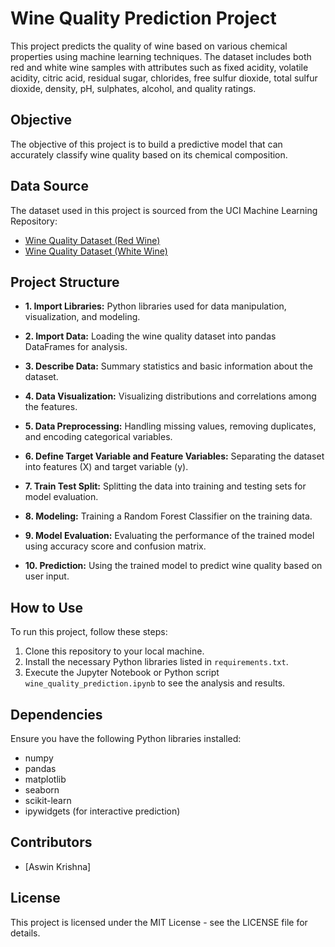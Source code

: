 # Wine Quality Prediction Project

This project predicts the quality of wine based on various chemical properties using machine learning techniques. The dataset includes both red and white wine samples with attributes such as fixed acidity, volatile acidity, citric acid, residual sugar, chlorides, free sulfur dioxide, total sulfur dioxide, density, pH, sulphates, alcohol, and quality ratings.

## Objective

The objective of this project is to build a predictive model that can accurately classify wine quality based on its chemical composition.

## Data Source

The dataset used in this project is sourced from the UCI Machine Learning Repository:
- [Wine Quality Dataset (Red Wine)](https://archive.ics.uci.edu/ml/datasets/Wine+Quality)
- [Wine Quality Dataset (White Wine)](https://archive.ics.uci.edu/ml/datasets/Wine+Quality)

## Project Structure

- **1. Import Libraries:** Python libraries used for data manipulation, visualization, and modeling.
  
- **2. Import Data:** Loading the wine quality dataset into pandas DataFrames for analysis.
  
- **3. Describe Data:** Summary statistics and basic information about the dataset.
  
- **4. Data Visualization:** Visualizing distributions and correlations among the features.
  
- **5. Data Preprocessing:** Handling missing values, removing duplicates, and encoding categorical variables.
  
- **6. Define Target Variable and Feature Variables:** Separating the dataset into features (X) and target variable (y).
  
- **7. Train Test Split:** Splitting the data into training and testing sets for model evaluation.
  
- **8. Modeling:** Training a Random Forest Classifier on the training data.
  
- **9. Model Evaluation:** Evaluating the performance of the trained model using accuracy score and confusion matrix.
  
- **10. Prediction:** Using the trained model to predict wine quality based on user input.

## How to Use

To run this project, follow these steps:
1. Clone this repository to your local machine.
2. Install the necessary Python libraries listed in `requirements.txt`.
3. Execute the Jupyter Notebook or Python script `wine_quality_prediction.ipynb` to see the analysis and results.

## Dependencies

Ensure you have the following Python libraries installed:
- numpy
- pandas
- matplotlib
- seaborn
- scikit-learn
- ipywidgets (for interactive prediction)

## Contributors

- [Aswin Krishna]

## License

This project is licensed under the MIT License - see the LICENSE file for details.

